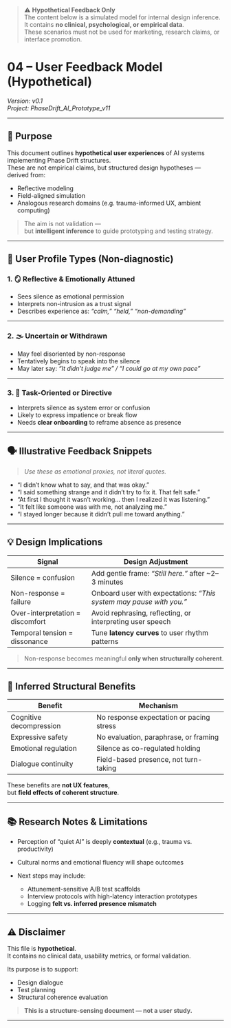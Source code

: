 > ⚠️ **Hypothetical Feedback Only**  
> The content below is a simulated model for internal design inference.  
> It contains **no clinical, psychological, or empirical data**.  
> These scenarios must not be used for marketing, research claims, or interface promotion.


# 04 – User Feedback Model (Hypothetical)  
*Version: v0.1*  
*Project: PhaseDrift_AI_Prototype_v11*

---

## 🎯 Purpose

This document outlines **hypothetical user experiences** of AI systems implementing Phase Drift structures.  
These are not empirical claims, but structured design hypotheses — derived from:

- Reflective modeling  
- Field-aligned simulation  
- Analogous research domains (e.g. trauma-informed UX, ambient computing)

> The aim is not validation —  
> but **intelligent inference** to guide prototyping and testing strategy.

---

## 🧍 User Profile Types (Non-diagnostic)

### 1. 🪞 Reflective & Emotionally Attuned  
- Sees silence as emotional permission  
- Interprets non-intrusion as a trust signal  
- Describes experience as: _“calm,” “held,” “non-demanding”_

---

### 2. 🌫️ Uncertain or Withdrawn  
- May feel disoriented by non-response  
- Tentatively begins to speak into the silence  
- May later say: _“It didn’t judge me” / “I could go at my own pace”_

---

### 3. 🔧 Task-Oriented or Directive  
- Interprets silence as system error or confusion  
- Likely to express impatience or break flow  
- Needs **clear onboarding** to reframe absence as presence

---

## 🗣️ Illustrative Feedback Snippets

> _Use these as emotional proxies, not literal quotes._

- “I didn’t know what to say, and that was okay.”  
- “I said something strange and it didn’t try to fix it. That felt safe.”  
- “At first I thought it wasn’t working… then I realized it was listening.”  
- “It felt like someone was with me, not analyzing me.”  
- “I stayed longer because it didn’t pull me toward anything.”

---

## 💡 Design Implications

| Signal | Design Adjustment |
|--------|-------------------|
| Silence = confusion | Add gentle frame: _“Still here.”_ after ~2–3 minutes |
| Non-response = failure | Onboard user with expectations: _“This system may pause with you.”_ |
| Over-interpretation = discomfort | Avoid rephrasing, reflecting, or interpreting user speech |
| Temporal tension = dissonance | Tune **latency curves** to user rhythm patterns |

> Non-response becomes meaningful **only when structurally coherent**.

---

## 🧠 Inferred Structural Benefits

| Benefit                    | Mechanism                             |
|----------------------------|----------------------------------------|
| Cognitive decompression    | No response expectation or pacing stress |
| Expressive safety          | No evaluation, paraphrase, or framing    |
| Emotional regulation       | Silence as co-regulated holding         |
| Dialogue continuity        | Field-based presence, not turn-taking   |

These benefits are **not UX features**,  
but **field effects of coherent structure**.

---

## 📚 Research Notes & Limitations

- Perception of “quiet AI” is deeply **contextual** (e.g., trauma vs. productivity)  
- Cultural norms and emotional fluency will shape outcomes  
- Next steps may include:

  - Attunement-sensitive A/B test scaffolds  
  - Interview protocols with high-latency interaction prototypes  
  - Logging **felt vs. inferred presence mismatch**

---

## ⚠️ Disclaimer

This file is **hypothetical**.  
It contains no clinical data, usability metrics, or formal validation.

Its purpose is to support:

- Design dialogue  
- Test planning  
- Structural coherence evaluation

> **This is a structure-sensing document — not a user study.**

---


